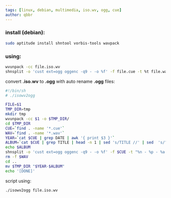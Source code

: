 ```yaml
---
tags: [linux, debian, multimedia, iso.wv, ogg, cue]
author: qbbr
---
```


### install (debian):

```bash
sudo aptitude install shntool vorbis-tools wavpack
```

### using:

```bash
wvunpack -cc file.iso.wv
shnsplit -o 'cust ext=ogg oggenc -q9 - -o %f' -f file.cue -t %t file.wav
```

convert **.iso.wv** to **.ogg** with auto rename **.ogg** files:

```bash
#!/bin/sh
# ./isowv2ogg

FILE=$1
TMP_DIR=tmp
mkdir tmp
wvunpack -cc $1 -o $TMP_DIR/
cd $TMP_DIR
CUE=`find . -name '*.cue'`
WAV=`find . -name '*.wav'`
YEAR=`cat $CUE | grep DATE | awk '{ print $3 }'`
ALBUM=`cat $CUE | grep TITLE | head -n 1 | sed 's/TITLE //' | sed  's/"//g'`
echo $ALBUM
shnsplit -o 'cust ext=ogg oggenc -q9 - -o %f' -f $CUE -t "%n - %p - %a - $YEAR - %t" $WAV
rm -f $WAV
cd ..
mv $TMP_DIR "$YEAR-$ALBUM"
echo '[DONE]'
```

script using:

```bash
./isowv2ogg file.iso.wv
```
